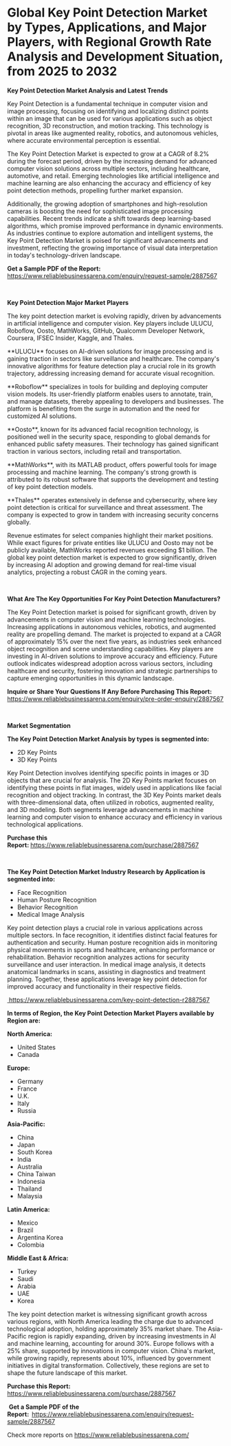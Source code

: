 <p><h1>Global Key Point Detection Market by Types, Applications, and Major Players, with Regional Growth Rate Analysis and Development Situation, from 2025 to 2032</h1></p><p><strong>Key Point Detection Market Analysis and Latest Trends</strong></p>
<p><p>Key Point Detection is a fundamental technique in computer vision and image processing, focusing on identifying and localizing distinct points within an image that can be used for various applications such as object recognition, 3D reconstruction, and motion tracking. This technology is pivotal in areas like augmented reality, robotics, and autonomous vehicles, where accurate environmental perception is essential.</p><p>The Key Point Detection Market is expected to grow at a CAGR of 8.2% during the forecast period, driven by the increasing demand for advanced computer vision solutions across multiple sectors, including healthcare, automotive, and retail. Emerging technologies like artificial intelligence and machine learning are also enhancing the accuracy and efficiency of key point detection methods, propelling further market expansion. </p><p>Additionally, the growing adoption of smartphones and high-resolution cameras is boosting the need for sophisticated image processing capabilities. Recent trends indicate a shift towards deep learning-based algorithms, which promise improved performance in dynamic environments. As industries continue to explore automation and intelligent systems, the Key Point Detection Market is poised for significant advancements and investment, reflecting the growing importance of visual data interpretation in today's technology-driven landscape.</p></p>
<p><strong>Get a Sample PDF of the Report:&nbsp;</strong> <a href="https://www.reliablebusinessarena.com/enquiry/request-sample/2887567?utm_campaign=2187&utm_medium=2&utm_source=Github&utm_content=ia&utm_term=14032025&utm_id=key-point-detection">https://www.reliablebusinessarena.com/enquiry/request-sample/2887567</a></p>
<p>&nbsp;</p>
<p><strong>Key Point Detection Major Market Players</strong></p>
<p><p>The key point detection market is evolving rapidly, driven by advancements in artificial intelligence and computer vision. Key players include ULUCU, Roboflow, Oosto, MathWorks, GitHub, Qualcomm Developer Network, Coursera, IFSEC Insider, Kaggle, and Thales.</p><p>**ULUCU** focuses on AI-driven solutions for image processing and is gaining traction in sectors like surveillance and healthcare. The company's innovative algorithms for feature detection play a crucial role in its growth trajectory, addressing increasing demand for accurate visual recognition.</p><p>**Roboflow** specializes in tools for building and deploying computer vision models. Its user-friendly platform enables users to annotate, train, and manage datasets, thereby appealing to developers and businesses. The platform is benefiting from the surge in automation and the need for customized AI solutions.</p><p>**Oosto**, known for its advanced facial recognition technology, is positioned well in the security space, responding to global demands for enhanced public safety measures. Their technology has gained significant traction in various sectors, including retail and transportation.</p><p>**MathWorks**, with its MATLAB product, offers powerful tools for image processing and machine learning. The company's strong growth is attributed to its robust software that supports the development and testing of key point detection models.</p><p>**Thales** operates extensively in defense and cybersecurity, where key point detection is critical for surveillance and threat assessment. The company is expected to grow in tandem with increasing security concerns globally.</p><p>Revenue estimates for select companies highlight their market positions. While exact figures for private entities like ULUCU and Oosto may not be publicly available, MathWorks reported revenues exceeding $1 billion. The global key point detection market is expected to grow significantly, driven by increasing AI adoption and growing demand for real-time visual analytics, projecting a robust CAGR in the coming years.</p></p>
<p>&nbsp;</p>
<p><strong>What Are The Key Opportunities For Key Point Detection Manufacturers?</strong></p>
<p><p>The Key Point Detection market is poised for significant growth, driven by advancements in computer vision and machine learning technologies. Increasing applications in autonomous vehicles, robotics, and augmented reality are propelling demand. The market is projected to expand at a CAGR of approximately 15% over the next five years, as industries seek enhanced object recognition and scene understanding capabilities. Key players are investing in AI-driven solutions to improve accuracy and efficiency. Future outlook indicates widespread adoption across various sectors, including healthcare and security, fostering innovation and strategic partnerships to capture emerging opportunities in this dynamic landscape.</p></p>
<p><strong>Inquire or Share Your Questions If Any Before Purchasing This Report:</strong> <a href="https://www.reliablebusinessarena.com/enquiry/pre-order-enquiry/2887567?utm_campaign=2187&utm_medium=2&utm_source=Github&utm_content=ia&utm_term=14032025&utm_id=key-point-detection">https://www.reliablebusinessarena.com/enquiry/pre-order-enquiry/2887567</a></p>
<p>&nbsp;</p>
<p><strong>Market Segmentation</strong></p>
<p><strong>The Key Point Detection Market Analysis by types is segmented into:</strong></p>
<p><ul><li>2D Key Points</li><li>3D Key Points</li></ul></p>
<p><p>Key Point Detection involves identifying specific points in images or 3D objects that are crucial for analysis. The 2D Key Points market focuses on identifying these points in flat images, widely used in applications like facial recognition and object tracking. In contrast, the 3D Key Points market deals with three-dimensional data, often utilized in robotics, augmented reality, and 3D modeling. Both segments leverage advancements in machine learning and computer vision to enhance accuracy and efficiency in various technological applications.</p></p>
<p><strong>Purchase this Report:&nbsp;</strong><a href="https://www.reliablebusinessarena.com/purchase/2887567?utm_campaign=2187&utm_medium=2&utm_source=Github&utm_content=ia&utm_term=14032025&utm_id=key-point-detection">https://www.reliablebusinessarena.com/purchase/2887567</a></p>
<p>&nbsp;</p>
<p><strong>The Key Point Detection Market Industry Research by Application is segmented into:</strong></p>
<p><ul><li>Face Recognition</li><li>Human Posture Recognition</li><li>Behavior Recognition</li><li>Medical Image Analysis</li></ul></p>
<p><p>Key point detection plays a crucial role in various applications across multiple sectors. In face recognition, it identifies distinct facial features for authentication and security. Human posture recognition aids in monitoring physical movements in sports and healthcare, enhancing performance or rehabilitation. Behavior recognition analyzes actions for security surveillance and user interaction. In medical image analysis, it detects anatomical landmarks in scans, assisting in diagnostics and treatment planning. Together, these applications leverage key point detection for improved accuracy and functionality in their respective fields.</p></p>
<p><a href="https://www.reliablebusinessarena.com/key-point-detection-r2887567?utm_campaign=2187&utm_medium=2&utm_source=Github&utm_content=ia&utm_term=14032025&utm_id=key-point-detection">&nbsp;https://www.reliablebusinessarena.com/key-point-detection-r2887567</a></p>
<p><strong>In terms of Region, the Key Point Detection Market Players available by Region are:</strong></p>
<p>
    <p> <strong> North America: </strong>
        <ul>
            <li>United States</li>
            <li>Canada</li>
        </ul>
        </p> 
    <p> <strong> Europe: </strong>
        <ul>
            <li>Germany</li>
            <li>France</li>
            <li>U.K.</li>
            <li>Italy</li>
            <li>Russia</li>
        </ul>
        </p> 
    <p> <strong> Asia-Pacific: </strong>
        <ul>
            <li>China</li>
            <li>Japan</li>
            <li>South Korea</li>
            <li>India</li>
            <li>Australia</li>
            <li>China Taiwan</li>
            <li>Indonesia</li>
            <li>Thailand</li>
            <li>Malaysia</li>
        </ul>
        </p> 
    <p> <strong> Latin America: </strong>
        <ul>
            <li>Mexico</li>
            <li>Brazil</li>
            <li>Argentina Korea</li>
            <li>Colombia</li>
        </ul>
        </p> 
    <p> <strong> Middle East & Africa: </strong>
        <ul>
            <li>Turkey</li>
            <li>Saudi</li>
            <li>Arabia</li>
            <li>UAE</li>
            <li>Korea</li>
        </ul>
    </p>
    </p>
<p><p>The key point detection market is witnessing significant growth across various regions, with North America leading the charge due to advanced technological adoption, holding approximately 35% market share. The Asia-Pacific region is rapidly expanding, driven by increasing investments in AI and machine learning, accounting for around 30%. Europe follows with a 25% share, supported by innovations in computer vision. China's market, while growing rapidly, represents about 10%, influenced by government initiatives in digital transformation. Collectively, these regions are set to shape the future landscape of this market.</p></p>
<p><strong>Purchase this Report: </strong><a href="https://www.reliablebusinessarena.com/purchase/2887567?utm_campaign=2187&utm_medium=2&utm_source=Github&utm_content=ia&utm_term=14032025&utm_id=key-point-detection">https://www.reliablebusinessarena.com/purchase/2887567</a></p>
<p>&nbsp;<strong>Get a Sample PDF of the Report:&nbsp;&nbsp;</strong><a href="https://www.reliablebusinessarena.com/enquiry/request-sample/2887567?utm_campaign=2187&utm_medium=2&utm_source=Github&utm_content=ia&utm_term=14032025&utm_id=key-point-detection">https://www.reliablebusinessarena.com/enquiry/request-sample/2887567</a></p>
<p><strong></strong></p>
<p>Check more reports on <a href="https://www.reliablebusinessarena.com/?utm_campaign=2187&utm_medium=2&utm_source=Github&utm_content=ia&utm_term=14032025&utm_id=key-point-detection">https://www.reliablebusinessarena.com/</a></p>